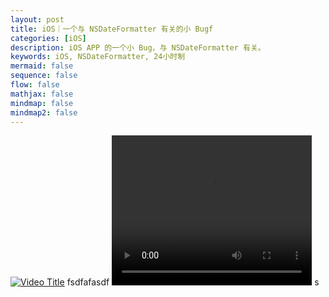 ```yaml
---
layout: post
title: iOS｜一个与 NSDateFormatter 有关的小 Bugf
categories: [iOS]
description: iOS APP 的一个小 Bug，与 NSDateFormatter 有关。
keywords: iOS, NSDateFormatter, 24小时制
mermaid: false
sequence: false
flow: false
mathjax: false
mindmap: false
mindmap2: false
---
```

[![Video Title](https://img.youtube.com/vi/视频ID/0.jpg)](https://www.bilibili.com/video/BV14J4114768?p=114&vd_source=a8f48f8869d026c9ba0957ed2e059ae3)
fsdfafasdf
<video width="320" height="240" controls>
  <source src="video.mp4" type="video/mp4">
  Your browser does not support the video tag.
</video>
s